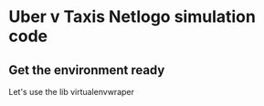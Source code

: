 # Uber v Taxis Netlogo simulation code

## Get the environment ready

Let's use the lib virtualenvwraper
